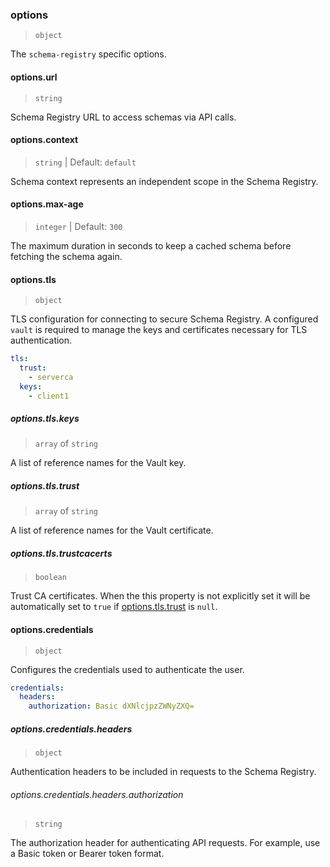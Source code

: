 ### options

> `object`

The `schema-registry` specific options.

#### options.url

> `string`

Schema Registry URL to access schemas via API calls.

#### options.context

> `string` | Default: `default`

Schema context represents an independent scope in the Schema Registry.

#### options.max-age

> `integer` | Default: `300`

The maximum duration in seconds to keep a cached schema before fetching the schema again.

#### options.tls

> `object`

TLS configuration for connecting to secure Schema Registry. A configured `vault` is required to manage the keys and certificates necessary for TLS authentication.

```yaml {2}
tls:
  trust:
    - serverca
  keys:
    - client1
```

##### options.tls.keys

> `array` of `string`

A list of reference names for the Vault key.

##### options.tls.trust

> `array` of `string`

A list of reference names for the Vault certificate.

##### options.tls.trustcacerts

> `boolean`

Trust CA certificates. When the this property is not explicitly set it will be automatically set to `true` if [options.tls.trust](#options-tls-trust) is `null`.

#### options.credentials

> `object`

Configures the credentials used to authenticate the user.

```yaml {2}
credentials:
  headers:
    authorization: Basic dXNlcjpzZWNyZXQ=
```

##### options.credentials.headers

> `object`

Authentication headers to be included in requests to the Schema Registry.

###### options.credentials.headers.authorization

> `string`

The authorization header for authenticating API requests. For example, use a Basic token or Bearer token format.

